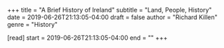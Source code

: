 +++
title = "A Brief History of Ireland"
subtitle = "Land, People, History"
date = 2019-06-26T21:13:05-04:00
draft = false
author = "Richard Killen"
genre = "History"

[read]
  start = 2019-06-26T21:13:05-04:00
  end = ""
+++
